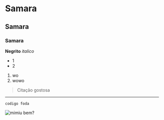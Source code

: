 # Samara
## Samara
### Samara

**Negrito**
*italico*

- 1
- 2

1. wo
2. wowo

> Citação gostosa

---

`codigo foda`

![mimiu bem?](https://stickerly.pstatic.net/sticker_pack/h4Tb0lXcp66eO73Rku9iw/CYR800/19/d904d075-b9be-4489-be28-01cce654f20e.png)
